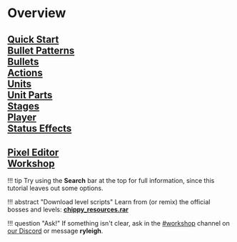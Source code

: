 # Overview

>
[Quick Start](tutorials/quickstart.md)<br>
[Bullet Patterns](tutorials/pattern.md)<br>
[Bullets](tutorials/bullet.md)<br>
[Actions](tutorials/actions.md)<br>
[Units](tutorials/unit.md)<br>
[Unit Parts](tutorials/unit_parts.md)<br>
[Stages](tutorials/stage.md)<br>
[Player](tutorials/player.md)<br>
[Status Effects](tutorials/status.md)<br>
---
>
[Pixel Editor](tutorials/pxc_editor.md)<br>
[Workshop](tutorials/workshop.md)<br>
---

!!! tip
    Try using the **Search** bar at the top for full information, since this tutorial leaves out some options.

!!! abstract "Download level scripts"
    Learn from (or remix) the official bosses and levels: [**chippy_resources.rar**](https://files.facepunch.com/ryleigh/1b2711b1/chippy_resources.rar)

!!! question "Ask!"
    If something isn't clear, ask in the [#workshop](https://discord.gg/xNguzDH) channel on [our Discord](https://discord.gg/8pVW9jz) or message **ryleigh**.